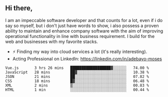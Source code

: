 ## Hi there,

I am an impeccable software developer and that counts for a lot, even if i do say so myself, but i don't just have words to show, i also possess a proven ability to maintain and enhance company software with the aim of improving operational functionality in line with business requirement. I build for the web and businesses with my favorite stacks.
- ⚡ Finding my way into cloud services a lot (it's really interesting).
- Acting Professional on LinkedIn: https://linkedin.com/in/adebayo-moses

<!--START_SECTION:waka-->

```text
Vue.js       3 hrs 26 mins   ██████████████████▓░░░░░░   74.00 %
JavaScript   28 mins         ██▓░░░░░░░░░░░░░░░░░░░░░░   10.38 %
JSON         21 mins         ██░░░░░░░░░░░░░░░░░░░░░░░   07.82 %
CSS          18 mins         █▓░░░░░░░░░░░░░░░░░░░░░░░   06.48 %
XML          2 mins          ▒░░░░░░░░░░░░░░░░░░░░░░░░   00.83 %
HTML         1 min           ░░░░░░░░░░░░░░░░░░░░░░░░░   00.44 %
```

<!--END_SECTION:waka-->
